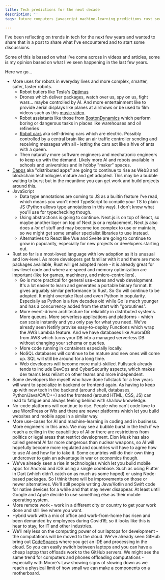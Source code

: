 ```yaml
---
title: Tech predictions for the next decade
description: ''
tags: future computers javascript machine-learning predictions rust security python

---
```

I've been reflecting on trends in tech for the next few years and wanted to share that in a post to share what I've encountered and to start some discussions.

Some of this is based on what I've come across in videos and articles, some is my opinion based on what I've seen happening in the last few years.

Here we go...

* More uses for robots in everyday lives and more complex, smarter, safer, faster robots.
  * Robot butlers like Tesla's [Optimus](https://www.thenationalnews.com/business/technology/2022/06/03/tesla-optimus-what-we-know-so-far-about-the-robot/)
  * Drones which deliver packages, watch over us, spy on us, fight wars... maybe controlled by AI. And more entertainment like to provide aerial displays like planes at airshows or be used to film videos such as this [music video](https://www.dronethusiast.com/ok-go-music-video-filmed-using-drone/).
  * Robot assistants like those from [BostonDynamics](https://www.bostondynamics.com/) which perform boring or dangerous tasks in places like warehouses and oil refineries
  * [Robot cars](https://www.online-sciences.com/robotics/robotic-cars-self-driving-cars-advantages-and-disadvantages/) aka self-driving cars which are electric. Possibly controlled by a central brain like an air traffic controller sending and receiving messages with all - letting the cars act like a hive of ants with a queen.
  * Then naturally more software engineers and mechatronic engineers to keep up with the demand. Likely more AI and robots available in schools and universities and in hobby "maker" spaces.
* [Dapps](https://ethereum.org/en/dapps/) aka "distributed apps" are going to continue to rise as Web3 and blockchain technologies mature and get adopted. This may be a bubble waiting to burst but in the meantime you can get work and build projects around this.
* JavaScript
  * Data type annotations are coming to JS as a builtin feature I've read, which means you won't need TypeScript to compile your TS to plain JS (Python allows type annotations in this way). I don't know what you'll use for typechecking though.
  * Using abstractions is going to continue. Next.js is on top of React, so maybe another layer on top of Next.js or a replacement. Next.js also does a _lot_ of stuff and may become too complex to use or maintain, so we might get some smaller specialist libraries to use instead.
  * Alternatives to React like Vue and Svelte are going to continue to grow in popularity, especially for new projects or developers starting out.
* Rust so far is a most-loved language with low adoption as it is unusual and low-level. As more developers get familiar with it and there are more packages available, Rust will get adopted more - it is already great for low-level code and where are speed and memory optimization are important (like for games, machinery, and micro-controllers).
  * Go is more practical for general use-cases and web development. It's a lot easier to learn and generates a portable binary format. It gives arguably similar performance to Rust. So Go will continue to be adopted. It might overtake Rust and even Python in popularity. Especially as Python is a few decades old while Go is much younger and has a concurrency added from the start with "goroutines".
  * More event-driven architecture for reliability in distributed systems. More queues. More serverless applications and platforms - which can scale instantly and you only pay for what you need. We've already seen Netlify provise easy-to-deploy Functions which wrap the AWS Lambda feature. And we have databases like AuroraDB from AWS which turns your DB into a managed serverless DB without changing your schema or queries.
  * More code running in containers especially locally.
  * NoSQL databases will continue to be mature and new ones will come up. SQL will still be around for a long time.
  * Web developers will become more multi-skilled. Fullstack already tends to include DevOps and CyberSecurity aspects, which makes dev teams less reliant on other teams and more independent.
* Some developers like myself who have done fullstack for a few years will want to specialize in backend or frontend again. As having to keep up with new tech in the backend (around shell, databases, Python/Java/C#/C++) and the frontend (around HTML, CSS, JS) can lead to fatigue and always feeling behind with shallow knowledge.
* No-code platforms will continue to rise. People who can't code love to use WordPress or Wix and there are newer platforms which let you build websites and mobile apps in a similar way.
* More use-cases for AI and machine-learning in coding and in business. More engineers in this area. We may see a bubble burst in the tech if we reach a ceiling in the capabilities of AI or there are restrictions from politics or legal areas that restrict development. Elon Musk has also called general AI far more dangerous than nuclear weapons, so AI will hopefully become more regulated and countries will have to agree how to use AI and how far to take it. Some countries will do their own thing undercover to gain an advantage in war or economics though.
* We've already seen a rise in technologies which let you build mobile apps for Android and iOS using a single codebase. Such as using Flutter in Dart (which didn't catch on as much as some hoped) or using Node-based packages. So I think there will be improvements on those or newer alternatives. We'll still people writing Java/Kotlin and Swift code for native devices for a while and that may never disappear. At least until Google and Apple decide to use something else as their mobile operating system.
* More remote work - work in a different city or country to get your work done and still live where you want.
* Hybrid work with a mix of office and work-from-home has risen and been demanded by employees during Covid19, so it looks like this is hear to stay, for IT and other industries.
* We'll rely less on the computing power of our laptops for development - the computations will be moved to the cloud. We've already seen GitHub bring out [CodeSpaces](https://github.com/features/codespaces) where you get an IDE and processing in the cloud. So you can easily switch between laptops and you can have a cheap laptop that offloads work to the GitHub servers. We might see the same trend for computers and phones offloading computations - especially with Moore's Law showing signs of slowing down as we reach a physical limit of how small we can make a components on a motherboard.